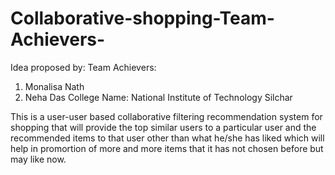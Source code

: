 # Collaborative-shopping-Team-Achievers-

Idea proposed by:
Team Achievers:
1) Monalisa Nath 
2) Neha Das
College Name: National Institute of Technology Silchar

This is a user-user based collaborative filtering recommendation system for shopping that will provide  the top similar users to a particular user and the recommended items to that user other than what he/she has liked which will help in promortion of more and more items that it has not chosen before but may like now.
